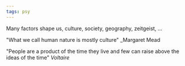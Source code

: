 ```yaml
---
tags: psy
---
```

Many factors shape us, culture, society, geography, zeitgeist, ...  

"What we call human nature is mostly culture"  _Margaret Mead 

"People are a product of the time they live and few can raise above the ideas of the time" _Voltaire_ 
